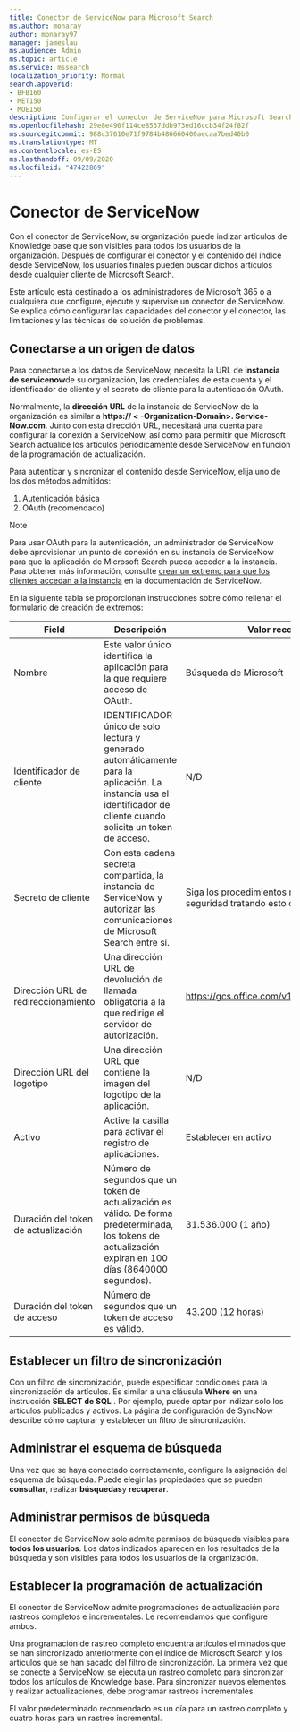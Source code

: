 ```yaml
---
title: Conector de ServiceNow para Microsoft Search
ms.author: monaray
author: monaray97
manager: jameslau
ms.audience: Admin
ms.topic: article
ms.service: mssearch
localization_priority: Normal
search.appverid:
- BFB160
- MET150
- MOE150
description: Configurar el conector de ServiceNow para Microsoft Search
ms.openlocfilehash: 29e8e490f114ce8537ddb973ed16ccb34f24f82f
ms.sourcegitcommit: 988c37610e71f9784b486660400aecaa7bed40b0
ms.translationtype: MT
ms.contentlocale: es-ES
ms.lasthandoff: 09/09/2020
ms.locfileid: "47422869"
---
```

# <a name="servicenow-connector"></a>Conector de ServiceNow

Con el conector de ServiceNow, su organización puede indizar artículos de Knowledge base que son visibles para todos los usuarios de la organización. Después de configurar el conector y el contenido del índice desde ServiceNow, los usuarios finales pueden buscar dichos artículos desde cualquier cliente de Microsoft Search.  

Este artículo está destinado a los administradores de Microsoft 365 o a cualquiera que configure, ejecute y supervise un conector de ServiceNow. Se explica cómo configurar las capacidades del conector y el conector, las limitaciones y las técnicas de solución de problemas.

## <a name="connect-to-a-data-source"></a>Conectarse a un origen de datos

Para conectarse a los datos de ServiceNow, necesita la URL de **instancia de servicenow**de su organización, las credenciales de esta cuenta y el identificador de cliente y el secreto de cliente para la autenticación OAuth.  

Normalmente, la **dirección URL** de la instancia de ServiceNow de la organización es similar a **https:// &lt; -Organization-Domain>. Service-Now.com**. Junto con esta dirección URL, necesitará una cuenta para configurar la conexión a ServiceNow, así como para permitir que Microsoft Search actualice los artículos periódicamente desde ServiceNow en función de la programación de actualización.

Para autenticar y sincronizar el contenido desde ServiceNow, elija uno de los dos métodos admitidos:

1. Autenticación básica
2. OAuth (recomendado)

> [!Note]
> Para usar OAuth para la autenticación, un administrador de ServiceNow debe aprovisionar un punto de conexión en su instancia de ServiceNow para que la aplicación de Microsoft Search pueda acceder a la instancia. Para obtener más información, consulte [crear un extremo para que los clientes accedan a la instancia](https://docs.servicenow.com/bundle/newyork-platform-administration/page/administer/security/task/t_CreateEndpointforExternalClients.html) en la documentación de ServiceNow.

En la siguiente tabla se proporcionan instrucciones sobre cómo rellenar el formulario de creación de extremos:

**Field** | **Descripción** | **Valor recomendado**
--- | --- | ---
Nombre | Este valor único identifica la aplicación para la que requiere acceso de OAuth. | Búsqueda de Microsoft
Identificador de cliente | IDENTIFICADOR único de solo lectura y generado automáticamente para la aplicación. La instancia usa el identificador de cliente cuando solicita un token de acceso. | N/D
Secreto de cliente | Con esta cadena secreta compartida, la instancia de ServiceNow y autorizar las comunicaciones de Microsoft Search entre sí. | Siga los procedimientos recomendados de seguridad tratando esto como una contraseña.
Dirección URL de redireccionamiento | Una dirección URL de devolución de llamada obligatoria a la que redirige el servidor de autorización. | https://gcs.office.com/v1.0/admin/oauth/callback
Dirección URL del logotipo | Una dirección URL que contiene la imagen del logotipo de la aplicación. | N/D
Activo | Active la casilla para activar el registro de aplicaciones. | Establecer en activo
Duración del token de actualización | Número de segundos que un token de actualización es válido. De forma predeterminada, los tokens de actualización expiran en 100 días (8640000 segundos). | 31.536.000 (1 año)
Duración del token de acceso | Número de segundos que un token de acceso es válido. | 43.200 (12 horas)

## <a name="set-a-sync-filter"></a>Establecer un filtro de sincronización

Con un filtro de sincronización, puede especificar condiciones para la sincronización de artículos. Es similar a una cláusula **Where** en una instrucción **SELECT de SQL** . Por ejemplo, puede optar por indizar solo los artículos publicados y activos. La página de configuración de SyncNow describe cómo capturar y establecer un filtro de sincronización.

## <a name="manage-the-search-schema"></a>Administrar el esquema de búsqueda

Una vez que se haya conectado correctamente, configure la asignación del esquema de búsqueda. Puede elegir las propiedades que se pueden **consultar**, realizar **búsquedas**y **recuperar**.

## <a name="manage-search-permissions"></a>Administrar permisos de búsqueda

El conector de ServiceNow solo admite permisos de búsqueda visibles para **todos los usuarios**. Los datos indizados aparecen en los resultados de la búsqueda y son visibles para todos los usuarios de la organización.

## <a name="set-the-refresh-schedule"></a>Establecer la programación de actualización

El conector de ServiceNow admite programaciones de actualización para rastreos completos e incrementales. Le recomendamos que configure ambos.

Una programación de rastreo completo encuentra artículos eliminados que se han sincronizado anteriormente con el índice de Microsoft Search y los artículos que se han sacado del filtro de sincronización. La primera vez que se conecte a ServiceNow, se ejecuta un rastreo completo para sincronizar todos los artículos de Knowledge base. Para sincronizar nuevos elementos y realizar actualizaciones, debe programar rastreos incrementales.

El valor predeterminado recomendado es un día para un rastreo completo y cuatro horas para un rastreo incremental.
